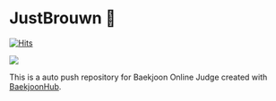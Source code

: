# JustBrouwn 🤎

[![Hits](https://hits.seeyoufarm.com/api/count/incr/badge.svg?url=https%3A%2F%2Fgithub.com%2FJustBrown%2FBaejoonHub.git&count_bg=%23EBDBAC&title_bg=%23554647&icon=&icon_color=%23E7E7E7&title=hits&edge_flat=false)](https://hits.seeyoufarm.com)

<img src="https://img.shields.io/badge/Python-3776AB?style=for-the-badge&logo=Python&logoColor=white">



This is a auto push repository for Baekjoon Online Judge created with [BaekjoonHub](https://github.com/BaekjoonHub/BaekjoonHub).
